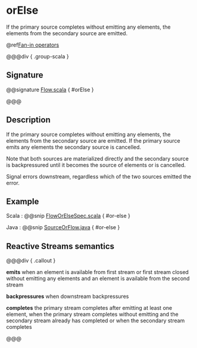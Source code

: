 # orElse

If the primary source completes without emitting any elements, the elements from the secondary source are emitted.

@ref[Fan-in operators](../index.md#fan-in-operators)

@@@div { .group-scala }

## Signature

@@signature [Flow.scala](/akka-stream/src/main/scala/akka/stream/scaladsl/Flow.scala) { #orElse }

@@@

## Description

If the primary source completes without emitting any elements, the elements from the secondary source
are emitted. If the primary source emits any elements the secondary source is cancelled.

Note that both sources are materialized directly and the secondary source is backpressured until it becomes
the source of elements or is cancelled.

Signal errors downstream, regardless which of the two sources emitted the error.

## Example
Scala
:   @@snip [FlowOrElseSpec.scala](/akka-stream-tests/src/test/scala/akka/stream/scaladsl/FlowOrElseSpec.scala) { #or-else }

Java
:   @@snip [SourceOrFlow.java](/akka-docs/src/test/java/jdocs/stream/operators/SourceOrFlow.java) { #or-else }

## Reactive Streams semantics

@@@div { .callout }

**emits** when an element is available from first stream or first stream closed without emitting any elements and an element
is available from the second stream

**backpressures** when downstream backpressures

**completes** the primary stream completes after emitting at least one element, when the primary stream completes
without emitting and the secondary stream already has completed or when the secondary stream completes

@@@
